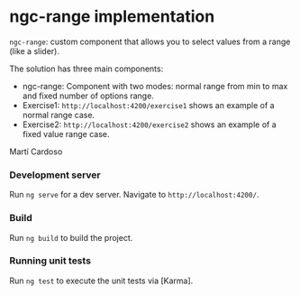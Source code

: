 # ngc-range implementation

`ngc-range`: custom component that allows you to select values from a range (like a slider).

The solution has three main components:

 - ngc-range: Component with two modes: normal range from min to max and fixed number of options range.
 - Exercise1: `http://localhost:4200/exercise1` shows an example of a normal range case.
 - Exercise2: `http://localhost:4200/exercise2` shows an example of a fixed value range case.

Martí Cardoso 

### Development server

Run `ng serve` for a dev server. Navigate to `http://localhost:4200/`. 

### Build

Run `ng build` to build the project. 

### Running unit tests

Run `ng test` to execute the unit tests via [Karma].


